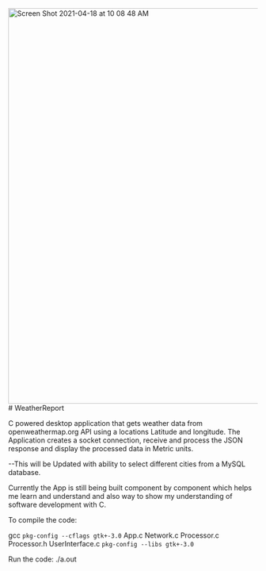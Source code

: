 <img width="798" alt="Screen Shot 2021-04-18 at 10 08 48 AM" src="https://user-images.githubusercontent.com/55776509/115127894-300c8a00-a02e-11eb-890d-c68fad282896.png">
# WeatherReport


C powered desktop application that gets weather data from openweathermap.org API using a locations Latitude and longitude. 
The Application creates a socket connection, receive and process the JSON response and display the processed data in Metric units.

--This will be Updated with ability to select different cities from a MySQL database.

Currently the App is still being built component by component which helps me learn and understand and also way to show 
my understanding of software development with C.

To compile the code:

gcc `pkg-config --cflags gtk+-3.0` App.c Network.c Processor.c Processor.h UserInterface.c `pkg-config --libs gtk+-3.0`

Run the code:
./a.out
